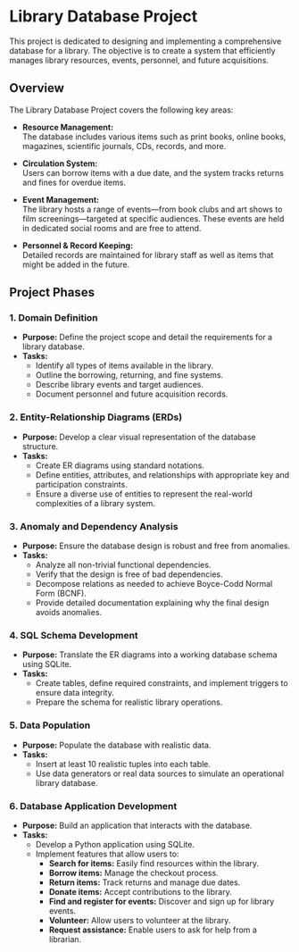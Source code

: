 # Library Database Project

This project is dedicated to designing and implementing a comprehensive database for a library. The objective is to create a system that efficiently manages library resources, events, personnel, and future acquisitions.

## Overview

The Library Database Project covers the following key areas:

- **Resource Management:**  
  The database includes various items such as print books, online books, magazines, scientific journals, CDs, records, and more.

- **Circulation System:**  
  Users can borrow items with a due date, and the system tracks returns and fines for overdue items.

- **Event Management:**  
  The library hosts a range of events—from book clubs and art shows to film screenings—targeted at specific audiences. These events are held in dedicated social rooms and are free to attend.

- **Personnel & Record Keeping:**  
  Detailed records are maintained for library staff as well as items that might be added in the future.

## Project Phases

### 1. Domain Definition
- **Purpose:** Define the project scope and detail the requirements for a library database.
- **Tasks:**  
  - Identify all types of items available in the library.
  - Outline the borrowing, returning, and fine systems.
  - Describe library events and target audiences.
  - Document personnel and future acquisition records.
  
### 2. Entity-Relationship Diagrams (ERDs)
- **Purpose:** Develop a clear visual representation of the database structure.
- **Tasks:**  
  - Create ER diagrams using standard notations.
  - Define entities, attributes, and relationships with appropriate key and participation constraints.
  - Ensure a diverse use of entities to represent the real-world complexities of a library system.

### 3. Anomaly and Dependency Analysis
- **Purpose:** Ensure the database design is robust and free from anomalies.
- **Tasks:**  
  - Analyze all non-trivial functional dependencies.
  - Verify that the design is free of bad dependencies.
  - Decompose relations as needed to achieve Boyce-Codd Normal Form (BCNF).
  - Provide detailed documentation explaining why the final design avoids anomalies.

### 4. SQL Schema Development
- **Purpose:** Translate the ER diagrams into a working database schema using SQLite.
- **Tasks:**  
  - Create tables, define required constraints, and implement triggers to ensure data integrity.
  - Prepare the schema for realistic library operations.

### 5. Data Population
- **Purpose:** Populate the database with realistic data.
- **Tasks:**  
  - Insert at least 10 realistic tuples into each table.
  - Use data generators or real data sources to simulate an operational library database.

### 6. Database Application Development
- **Purpose:** Build an application that interacts with the database.
- **Tasks:**  
  - Develop a Python application using SQLite.
  - Implement features that allow users to:
    - **Search for items:** Easily find resources within the library.
    - **Borrow items:** Manage the checkout process.
    - **Return items:** Track returns and manage due dates.
    - **Donate items:** Accept contributions to the library.
    - **Find and register for events:** Discover and sign up for library events.
    - **Volunteer:** Allow users to volunteer at the library.
    - **Request assistance:** Enable users to ask for help from a librarian.

